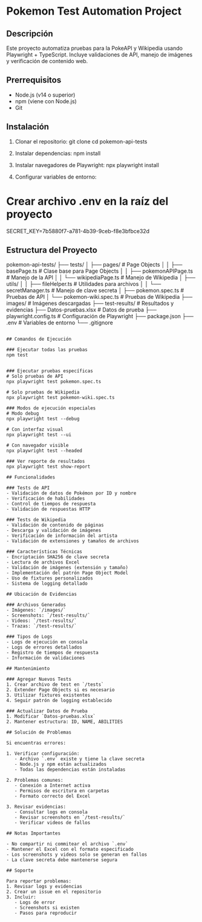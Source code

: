 # Pokemon Test Automation Project

## Descripción
Este proyecto automatiza pruebas para la PokeAPI y Wikipedia usando Playwright + TypeScript. Incluye validaciones de API, manejo de imágenes y verificación de contenido web.

## Prerrequisitos
- Node.js (v14 o superior)
- npm (viene con Node.js)
- Git

## Instalación

1. Clonar el repositorio:
git clone <url-del-repositorio>
cd pokemon-api-tests

2. Instalar dependencias:
npm install


3. Instalar navegadores de Playwright:
npx playwright install


4. Configurar variables de entorno:
# Crear archivo .env en la raíz del proyecto
SECRET_KEY=7b5880f7-a781-4b39-9ceb-f8e3bfbce32d


## Estructura del Proyecto
pokemon-api-tests/
├── tests/
│   ├── pages/                # Page Objects
│   │   ├── basePage.ts       # Clase base para Page Objects
│   │   ├── pokemonAPIPage.ts # Manejo de la API
│   │   └── wikipediaPage.ts  # Manejo de Wikipedia
│   ├── utils/
│   │   ├── fileHelper.ts     # Utilidades para archivos
│   │   └── secretManager.ts  # Manejo de clave secreta
│   ├── pokemon.spec.ts       # Pruebas de API
│   └── pokemon-wiki.spec.ts  # Pruebas de Wikipedia
├── images/                   # Imágenes descargadas
├── test-results/            # Resultados y evidencias
├── Datos-pruebas.xlsx       # Datos de prueba
├── playwright.config.ts     # Configuración de Playwright
├── package.json
├── .env                     # Variables de entorno
└── .gitignore
```

## Comandos de Ejecución

### Ejecutar todas las pruebas
npm test


### Ejecutar pruebas específicas
# Solo pruebas de API
npx playwright test pokemon.spec.ts

# Solo pruebas de Wikipedia
npx playwright test pokemon-wiki.spec.ts

### Modos de ejecución especiales
# Modo debug
npx playwright test --debug

# Con interfaz visual
npx playwright test --ui

# Con navegador visible
npx playwright test --headed

### Ver reporte de resultados
npx playwright test show-report

## Funcionalidades

### Tests de API
- Validación de datos de Pokémon por ID y nombre
- Verificación de habilidades
- Control de tiempos de respuesta
- Validación de respuestas HTTP

### Tests de Wikipedia
- Validación de contenido de páginas
- Descarga y validación de imágenes
- Verificación de información del artista
- Validación de extensiones y tamaños de archivos

### Características Técnicas
- Encriptación SHA256 de clave secreta
- Lectura de archivos Excel
- Validación de imágenes (extensión y tamaño)
- Implementación del patrón Page Object Model
- Uso de fixtures personalizados
- Sistema de logging detallado

## Ubicación de Evidencias

### Archivos Generados
- Imágenes: `/images/`
- Screenshots: `/test-results/`
- Videos: `/test-results/`
- Trazas: `/test-results/`

### Tipos de Logs
- Logs de ejecución en consola
- Logs de errores detallados
- Registro de tiempos de respuesta
- Información de validaciones

## Mantenimiento

### Agregar Nuevos Tests
1. Crear archivo de test en `/tests`
2. Extender Page Objects si es necesario
3. Utilizar fixtures existentes
4. Seguir patrón de logging establecido

### Actualizar Datos de Prueba
1. Modificar `Datos-pruebas.xlsx`
2. Mantener estructura: ID, NAME, ABILITIES

## Solución de Problemas

Si encuentras errores:

1. Verificar configuración:
   - Archivo `.env` existe y tiene la clave secreta
   - Node.js y npm están actualizados
   - Todas las dependencias están instaladas

2. Problemas comunes:
   - Conexión a Internet activa
   - Permisos de escritura en carpetas
   - Formato correcto del Excel

3. Revisar evidencias:
   - Consultar logs en consola
   - Revisar screenshots en `/test-results/`
   - Verificar videos de fallos

## Notas Importantes

- No compartir ni commitear el archivo `.env`
- Mantener el Excel con el formato especificado
- Los screenshots y videos solo se generan en fallos
- La clave secreta debe mantenerse segura

## Soporte

Para reportar problemas:
1. Revisar logs y evidencias
2. Crear un issue en el repositorio
3. Incluir:
   - Logs de error
   - Screenshots si existen
   - Pasos para reproducir